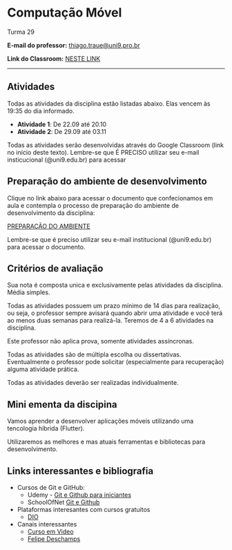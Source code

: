 # Computação Móvel

Turma 29

**E-mail do professor:** thiago.traue@uni9.pro.br

**Link do Classroom:** [NESTE LINK](https://classroom.google.com/c/NDg4NzU1NDIyNzg5?cjc=mshy5nm)

---

## Atividades

Todas as atividades da disciplina estão listadas abaixo. Elas vencem às 19:35 do dia informado.

- **Atividade 1**: De 22.09 até 20.10
- **Atividade 2**: De 29.09 até 03.11

Todas as atividades serão desenvolvidas através do Google Classroom (link no início deste texto). Lembre-se que É PRECISO utilizar seu e-mail insticucional (@uni9.edu.br) para acessar

## Preparação do ambiente de desenvolvimento

Clique no link abaixo para acessar o documento que confecionamos em aula e contempla o processo de preparação do ambiente de desenvolvimento da disciplina:

[PREPARAÇÃO DO AMBIENTE](https://docs.google.com/document/d/1ZFE4xYtrMhgJIYu4Jop4A2aHEVGrI5e41nFXcrKaoHU/edit?usp=sharing)

Lembre-se que é preciso utilizar seu e-mail institucional (@uni9.edu.br) para acessar o documento.

## Critérios de avaliação

Sua nota é composta unica e exclusivamente pelas atividades da disciplina. Média simples.

Todas as atividades possuem um prazo mínimo de 14 dias para realização, ou seja, o professor sempre avisará quando abrir uma atividade e você terá ao menos duas semanas para realizá-la. Teremos de 4 a 6 atividades na disciplina.

Este professor não aplica prova, somente atividades assíncronas.

Todas as atividades são de múltipla escolha ou dissertativas. Eventualmente o professor pode solicitar (especialmente para recuperação) alguma atividade prática.

Todas as atividades deverão ser realizadas individualmente.

## Mini ementa da discipina

Vamos aprender a desenvolver aplicações móveis utilizando uma tencologia híbrida (Flutter).

Utilizaremos as melhores e mas atuais ferramentas e bibliotecas para desenvolvimento.

## Links interessantes e bibliografia

- Cursos de Git e GitHub:
  - Udemy - [Git e Github para iniciantes](https://www.udemy.com/course/git-e-github-para-iniciantes/)
  - SchoolOfNet [Git e Github](https://www.schoolofnet.com/curso/git/controle-de-versao/git-e-github/)
- Plataformas interesantes com cursos gratuitos
  - [DIO](https://www.dio.me/)
- Canais interessantes
  - [Curso em Video](https://www.youtube.com/c/CursoemV%C3%ADdeo)
  - [Felipe Deschamps](https://www.youtube.com/c/FilipeDeschamps)
